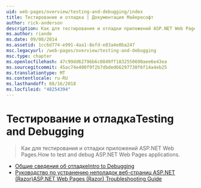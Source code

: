```yaml
---
uid: web-pages/overview/testing-and-debugging/index
title: Тестирование и отладка | Документация Майкрософт
author: rick-anderson
description: Как для тестирования и отладки приложений ASP.NET Web Pages.
ms.author: riande
ms.date: 09/08/2014
ms.assetid: 1cc6d774-e991-4aa1-8efd-e83a4e0ba247
msc.legacyurl: /web-pages/overview/testing-and-debugging
msc.type: chapter
ms.openlocfilehash: 47c99dd62796b6c0849ff1832550690aee6e43ea
ms.sourcegitcommit: 45ac74e400f9f2b7dbded66297730f6f14a4eb25
ms.translationtype: MT
ms.contentlocale: ru-RU
ms.lasthandoff: 08/16/2018
ms.locfileid: "48254394"
---
```

<a name="testing-and-debugging"></a><span data-ttu-id="42a6a-103">Тестирование и отладка</span><span class="sxs-lookup"><span data-stu-id="42a6a-103">Testing and Debugging</span></span>
====================
> <span data-ttu-id="42a6a-104">Как для тестирования и отладки приложений ASP.NET Web Pages.</span><span class="sxs-lookup"><span data-stu-id="42a6a-104">How to test and debug ASP.NET Web Pages applications.</span></span>


- [<span data-ttu-id="42a6a-105">Общие сведения об отладке</span><span class="sxs-lookup"><span data-stu-id="42a6a-105">Intro to Debugging</span></span>](introduction-to-debugging.md)
- [<span data-ttu-id="42a6a-106">Руководство по устранению неполадок веб-страниц ASP.NET (Razor)</span><span class="sxs-lookup"><span data-stu-id="42a6a-106">ASP.NET Web Pages (Razor) Troubleshooting Guide</span></span>](aspnet-web-pages-razor-troubleshooting-guide.md)
